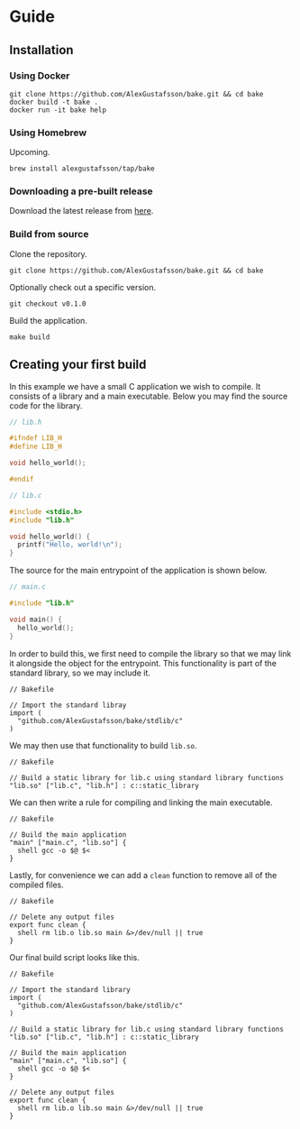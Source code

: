 # Guide

## Installation

### Using Docker

```shell
git clone https://github.com/AlexGustafsson/bake.git && cd bake
docker build -t bake .
docker run -it bake help
```

### Using Homebrew

Upcoming.

```shell
brew install alexgustafsson/tap/bake
```

### Downloading a pre-built release

Download the latest release from [here](https://github.com/AlexGustafsson/bake/releases).

### Build from source

Clone the repository.

```shell
git clone https://github.com/AlexGustafsson/bake.git && cd bake
```

Optionally check out a specific version.

```shell
git checkout v0.1.0
```

Build the application.

```shell
make build
```

## Creating your first build

In this example we have a small C application we wish to compile. It consists of a library and a main executable. Below you may find the source code for the library.
```c
// lib.h

#ifndef LIB_H
#define LIB_H

void hello_world();

#endif
```

```c
// lib.c

#include <stdio.h>
#include "lib.h"

void hello_world() {
  printf("Hello, world!\n");
}
```

The source for the main entrypoint of the application is shown below.

```c
// main.c

#include "lib.h"

void main() {
  hello_world();
}
```

In order to build this, we first need to compile the library so that we may link it alongside the object for the entrypoint. This functionality is part of the standard library, so we may include it.

```bake
// Bakefile

// Import the standard libray
import (
  "github.com/AlexGustafsson/bake/stdlib/c"
)
```

We may then use that functionality to build `lib.so`.

```bake
// Bakefile

// Build a static library for lib.c using standard library functions
"lib.so" ["lib.c", "lib.h"] : c::static_library
```

We can then write a rule for compiling and linking the main executable.

```bake
// Bakefile

// Build the main application
"main" ["main.c", "lib.so"] {
  shell gcc -o $@ $<
}
```

Lastly, for convenience we can add a `clean` function to remove all of the compiled files.

```bake
// Bakefile

// Delete any output files
export func clean {
  shell rm lib.o lib.so main &>/dev/null || true
}
```

Our final build script looks like this.

```bake
// Bakefile

// Import the standard library
import (
  "github.com/AlexGustafsson/bake/stdlib/c"
)

// Build a static library for lib.c using standard library functions
"lib.so" ["lib.c", "lib.h"] : c::static_library

// Build the main application
"main" ["main.c", "lib.so"] {
  shell gcc -o $@ $<
}

// Delete any output files
export func clean {
  shell rm lib.o lib.so main &>/dev/null || true
}
```

